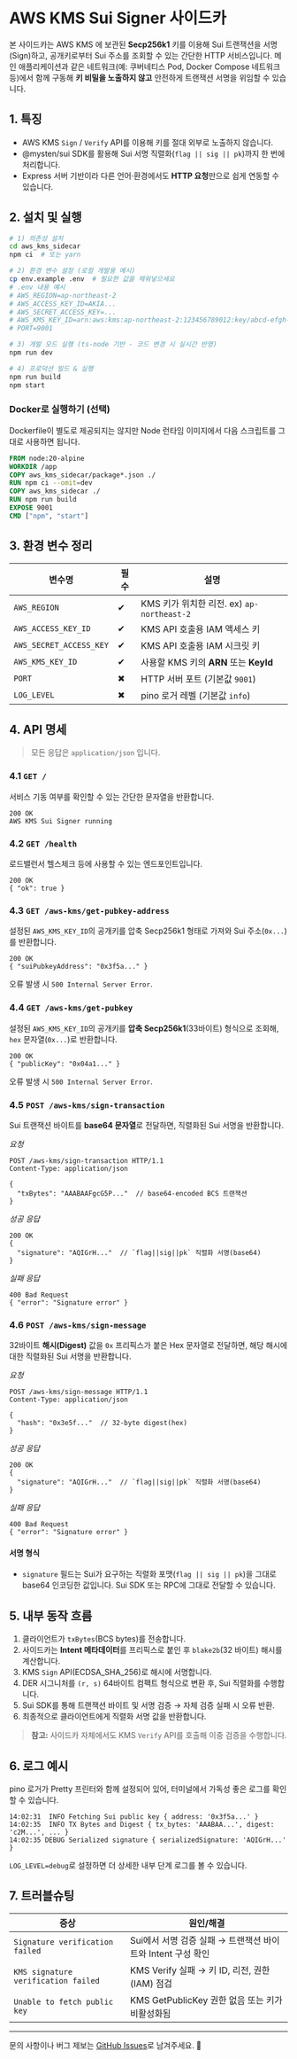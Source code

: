 # AWS KMS Sui Signer 사이드카

본 사이드카는 AWS KMS 에 보관된 **Secp256k1** 키를 이용해 Sui 트랜잭션을 서명(Sign)하고, 공개키로부터 Sui 주소를 조회할 수 있는 간단한 HTTP 서비스입니다. 메인 애플리케이션과 같은 네트워크(예: 쿠버네티스 Pod, Docker Compose 네트워크 등)에서 함께 구동해 **키 비밀을 노출하지 않고** 안전하게 트랜잭션 서명을 위임할 수 있습니다.

## 1. 특징

* AWS KMS `Sign` / `Verify` API를 이용해 키를 절대 외부로 노출하지 않습니다.
* @mysten/sui SDK를 활용해 Sui 서명 직렬화(`flag || sig || pk`)까지 한 번에 처리합니다.
* Express 서버 기반이라 다른 언어·환경에서도 **HTTP 요청**만으로 쉽게 연동할 수 있습니다.

## 2. 설치 및 실행

```bash
# 1) 의존성 설치
cd aws_kms_sidecar
npm ci  # 또는 yarn

# 2) 환경 변수 설정 (로컬 개발용 예시)
cp env.example .env  # 필요한 값을 채워넣으세요
# .env 내용 예시
# AWS_REGION=ap-northeast-2
# AWS_ACCESS_KEY_ID=AKIA...
# AWS_SECRET_ACCESS_KEY=...
# AWS_KMS_KEY_ID=arn:aws:kms:ap-northeast-2:123456789012:key/abcd-efgh-...
# PORT=9001

# 3) 개발 모드 실행 (ts-node 기반 ‑ 코드 변경 시 실시간 반영)
npm run dev

# 4) 프로덕션 빌드 & 실행
npm run build
npm start
```

### Docker로 실행하기 (선택)
Dockerfile이 별도로 제공되지는 않지만 Node 런타임 이미지에서 다음 스크립트를 그대로 사용하면 됩니다.

```dockerfile
FROM node:20-alpine
WORKDIR /app
COPY aws_kms_sidecar/package*.json ./
RUN npm ci --omit=dev
COPY aws_kms_sidecar ./
RUN npm run build
EXPOSE 9001
CMD ["npm", "start"]
```

## 3. 환경 변수 정리

| 변수명 | 필수 | 설명 |
| ------ | ---- | ---- |
| `AWS_REGION` | ✔ | KMS 키가 위치한 리전. ex) `ap-northeast-2` |
| `AWS_ACCESS_KEY_ID` | ✔ | KMS API 호출용 IAM 액세스 키 |
| `AWS_SECRET_ACCESS_KEY` | ✔ | KMS API 호출용 IAM 시크릿 키 |
| `AWS_KMS_KEY_ID` | ✔ | 사용할 KMS 키의 **ARN** 또는 **KeyId** |
| `PORT` | ✖ | HTTP 서버 포트 (기본값 `9001`) |
| `LOG_LEVEL` | ✖ | pino 로거 레벨 (기본값 `info`) |

## 4. API 명세

> 모든 응답은 `application/json` 입니다.

### 4.1 `GET /`
서비스 기동 여부를 확인할 수 있는 간단한 문자열을 반환합니다.

```
200 OK
AWS KMS Sui Signer running
```

### 4.2 `GET /health`
로드밸런서 헬스체크 등에 사용할 수 있는 엔드포인트입니다.

```
200 OK
{ "ok": true }
```

### 4.3 `GET /aws-kms/get-pubkey-address`
설정된 `AWS_KMS_KEY_ID`의 공개키를 압축 Secp256k1 형태로 가져와 Sui 주소(`0x...`)를 반환합니다.

```
200 OK
{ "suiPubkeyAddress": "0x3f5a..." }
```

오류 발생 시 `500 Internal Server Error`.

### 4.4 `GET /aws-kms/get-pubkey`
설정된 `AWS_KMS_KEY_ID`의 공개키를 **압축 Secp256k1**(33바이트) 형식으로 조회해, `hex` 문자열(`0x...`)로 반환합니다.

```
200 OK
{ "publicKey": "0x04a1..." }
```

오류 발생 시 `500 Internal Server Error`.

### 4.5 `POST /aws-kms/sign-transaction`
Sui 트랜잭션 바이트를 **base64 문자열**로 전달하면, 직렬화된 Sui 서명을 반환합니다.

*요청*
```http
POST /aws-kms/sign-transaction HTTP/1.1
Content-Type: application/json

{
  "txBytes": "AAABAAFgcG5P..."  // base64-encoded BCS 트랜잭션
}
```

*성공 응답*
```http
200 OK
{
  "signature": "AQIGrH..."  // `flag||sig||pk` 직렬화 서명(base64)
}
```

*실패 응답*
```http
400 Bad Request
{ "error": "Signature error" }
```

### 4.6 `POST /aws-kms/sign-message`
32바이트 **해시(Digest)** 값을 `0x` 프리픽스가 붙은 Hex 문자열로 전달하면, 해당 해시에 대한 직렬화된 Sui 서명을 반환합니다.

*요청*
```http
POST /aws-kms/sign-message HTTP/1.1
Content-Type: application/json

{
  "hash": "0x3e5f..."  // 32-byte digest(hex)
}
```

*성공 응답*
```http
200 OK
{
  "signature": "AQIGrH..."  // `flag||sig||pk` 직렬화 서명(base64)
}
```

*실패 응답*
```http
400 Bad Request
{ "error": "Signature error" }
```

#### 서명 형식
* `signature` 필드는 Sui가 요구하는 직렬화 포맷(`flag || sig || pk`)을 그대로 base64 인코딩한 값입니다. Sui SDK 또는 RPC에 그대로 전달할 수 있습니다.

## 5. 내부 동작 흐름

1. 클라이언트가 `txBytes`(BCS bytes)를 전송합니다.
2. 사이드카는 **Intent 메타데이터**를 프리픽스로 붙인 후 `blake2b`(32 바이트) 해시를 계산합니다.
3. KMS `Sign` API(ECDSA_SHA_256)로 해시에 서명합니다.
4. DER 시그니처를 `(r, s)` 64바이트 컴팩트 형식으로 변환 후, Sui 직렬화를 수행합니다.
5. Sui SDK를 통해 트랜잭션 바이트 및 서명 검증 → 자체 검증 실패 시 오류 반환.
6. 최종적으로 클라이언트에게 직렬화 서명 값을 반환합니다.

> **참고:** 사이드카 자체에서도 KMS `Verify` API를 호출해 이중 검증을 수행합니다.

## 6. 로그 예시

pino 로거가 Pretty 프린터와 함께 설정되어 있어, 터미널에서 가독성 좋은 로그를 확인할 수 있습니다.

```
14:02:31  INFO Fetching Sui public key { address: '0x3f5a...' }
14:02:35  INFO TX Bytes and Digest { tx_bytes: 'AAABAA...', digest: 'c2M...', ... }
14:02:35 DEBUG Serialized signature { serializedSignature: 'AQIGrH...' }
```

`LOG_LEVEL=debug`로 설정하면 더 상세한 내부 단계 로그를 볼 수 있습니다.

## 7. 트러블슈팅

| 증상 | 원인/해결 |
| ---- | -------- |
| `Signature verification failed` | Sui에서 서명 검증 실패 → 트랜잭션 바이트와 Intent 구성 확인 |
| `KMS signature verification failed` | KMS Verify 실패 → 키 ID, 리전, 권한(IAM) 점검 |
| `Unable to fetch public key` | KMS GetPublicKey 권한 없음 또는 키가 비활성화됨 |

---

문의 사항이나 버그 제보는 [GitHub Issues](https://github.com/your-org/your-repo/issues)로 남겨주세요. 🎉 